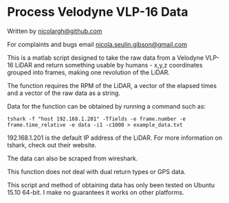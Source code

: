 Process Velodyne VLP-16 Data
======

Written by nicolargh@github.com

For complaints and bugs email nicola.seulin.gibson@gmail.com

This is a matlab script designed to take the raw data from a Velodyne VLP-16 
LiDAR and return something usable by humans - x,y,z coordinates grouped into 
frames, making one revolution of the LiDAR.

The function requires the RPM of the LiDAR, a vector of the elapsed times and 
a vector of the raw data as a string. 

Data for the function can be obtained by running a command such as:

```tshark -f "host 192.168.1.201" -Tfields -e frame.number -e frame.time_relative -e data -i1 -c1000 > example_data.txt```
      
192.168.1.201 is the default IP address of the LiDAR. For more information on 
tshark, check out their website.

The data can also be scraped from wireshark.

This function does not deal with dual return types or GPS data.

This script and method of obtaining data has only been tested on Ubuntu 15.10 
64-bit. I make no guarantees it works on other platforms.
